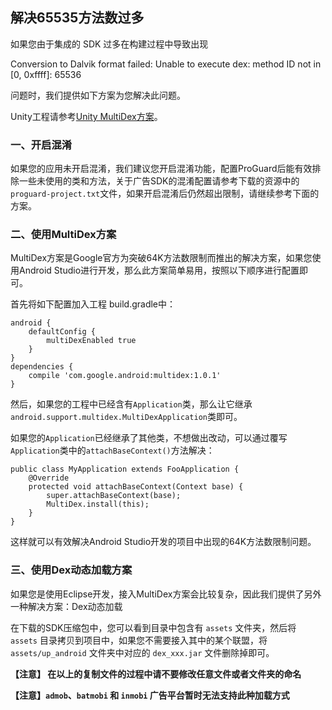 ## 解决65535方法数过多

如果您由于集成的 SDK 过多在构建过程中导致出现

Conversion to Dalvik format failed: Unable to execute dex: method ID not in [0, 0xffff]: 65536

问题时，我们提供如下方案为您解决此问题。

Unity工程请参考[Unity MultiDex方案](http://docs.upltv.com/docs/show/232 "Unity MultiDex方案")。

### 一、开启混淆

如果您的应用未开启混淆，我们建议您开启混淆功能，配置ProGuard后能有效排除一些未使用的类和方法，关于广告SDK的混淆配置请参考下载的资源中的`proguard-project.txt`文件，如果开启混淆后仍然超出限制，请继续参考下面的方案。

### 二、使用MultiDex方案

MultiDex方案是Google官方为突破64K方法数限制而推出的解决方案，如果您使用Android Studio进行开发，那么此方案简单易用，按照以下顺序进行配置即可。

首先将如下配置加入工程 build.gradle中：

    android {
        defaultConfig {
            multiDexEnabled true
        }
    }
    dependencies {  
        compile 'com.google.android:multidex:1.0.1'
    } 

然后，如果您的工程中已经含有`Application`类，那么让它继承`android.support.multidex.MultiDexApplication`类即可。

如果您的`Application`已经继承了其他类，不想做出改动，可以通过覆写`Application`类中的`attachBaseContext()`方法解决：

    public class MyApplication extends FooApplication {  
        @Override  
        protected void attachBaseContext(Context base) {  
			super.attachBaseContext(base);
			MultiDex.install(this);  
        }  
    }  

这样就可以有效解决Android Studio开发的项目中出现的64K方法数限制问题。

### 三、使用Dex动态加载方案

如果您是使用Eclipse开发，接入MultiDex方案会比较复杂，因此我们提供了另外一种解决方案：Dex动态加载

在下载的SDK压缩包中，您可以看到目录中包含有 `assets` 文件夹，然后将 `assets` 目录拷贝到项目中，如果您不需要接入其中的某个联盟，将 `assets/up_android` 文件夹中对应的 `dex_xxx.jar` 文件删除掉即可。

**【注意】 在以上的复制文件的过程中请不要修改任意文件或者文件夹的命名**

**【注意】`admob`、`batmobi` 和 `inmobi` 广告平台暂时无法支持此种加载方式**

